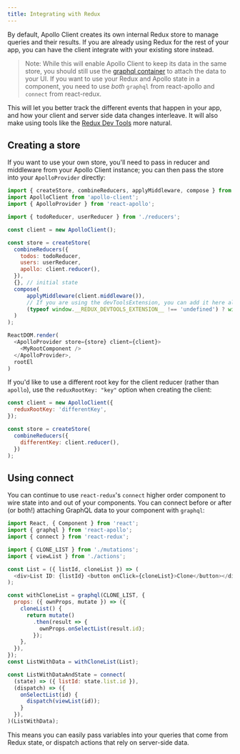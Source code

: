 ```yaml
---
title: Integrating with Redux
---
```



By default, Apollo Client creates its own internal Redux store to manage queries and their results. If you are already using Redux for the rest of your app, you can have the client integrate with your existing store instead.

> Note: While this will enable Apollo Client to keep its data in the same store, you should still use the [graphql container](/react/higher-order-components.html) to attach the data to your UI. If you want to use your Redux and Apollo state in a component, you need to use _both_ `graphql` from react-apollo and `connect` from react-redux.

This will let you better track the different events that happen in your app, and how your client and server side data changes interleave. It will also make using tools like the [Redux Dev Tools](https://github.com/zalmoxisus/redux-devtools-extension) more natural.

<h2 id="creating-a-store">Creating a store</h2>

If you want to use your own store, you'll need to pass in reducer and middleware from your Apollo Client instance; you can then pass the store into your `ApolloProvider` directly:

```js
import { createStore, combineReducers, applyMiddleware, compose } from 'redux';
import ApolloClient from 'apollo-client';
import { ApolloProvider } from 'react-apollo';

import { todoReducer, userReducer } from './reducers';

const client = new ApolloClient();

const store = createStore(
  combineReducers({
    todos: todoReducer,
    users: userReducer,
    apollo: client.reducer(),
  }),
  {}, // initial state
  compose(
      applyMiddleware(client.middleware()),
      // If you are using the devToolsExtension, you can add it here also
      (typeof window.__REDUX_DEVTOOLS_EXTENSION__ !== 'undefined') ? window.__REDUX_DEVTOOLS_EXTENSION__() : f => f,
  )
);

ReactDOM.render(
  <ApolloProvider store={store} client={client}>
    <MyRootComponent />
  </ApolloProvider>,
  rootEl
)
```

If you'd like to use a different root key for the client reducer (rather than `apollo`), use the `reduxRootKey: "key"` option when creating the client:

```js
const client = new ApolloClient({
  reduxRootKey: 'differentKey',
});

const store = createStore(
  combineReducers({
    differentKey: client.reducer(),
  })
);
```

<h2 id="using-connect">Using connect</h2>

You can continue to use `react-redux`'s `connect` higher order component to wire state into and out of your components. You can connect before or after (or both!) attaching GraphQL data to your component with `graphql`:

```js
import React, { Component } from 'react';
import { graphql } from 'react-apollo';
import { connect } from 'react-redux';

import { CLONE_LIST } from './mutations';
import { viewList } from './actions';

const List = ({ listId, cloneList }) => (
  <div>List ID: {listId} <button onClick={cloneList}>Clone</button></div>
);

const withCloneList = graphql(CLONE_LIST, {
  props: ({ ownProps, mutate }) => ({
    cloneList() {
      return mutate()
        .then(result => {
          ownProps.onSelectList(result.id);
        });
    },
  }),
});
const ListWithData = withCloneList(List);

const ListWithDataAndState = connect(
  (state) => ({ listId: state.list.id }),
  (dispatch) => ({
    onSelectList(id) {
      dispatch(viewList(id));
    }
  }),
)(ListWithData);
```

This means you can easily pass variables into your queries that come from Redux state, or dispatch actions that rely on server-side data.

